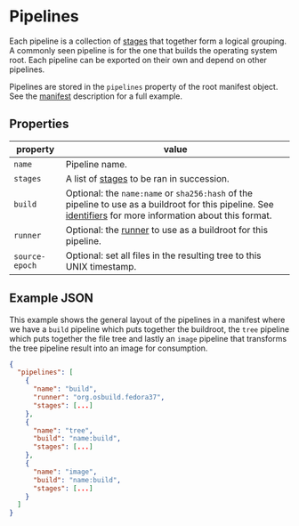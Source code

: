 # Pipelines

Each pipeline is a collection of [stages](./stages.md) that together form a logical grouping. A commonly seen pipeline is for the one that builds the operating system root. Each pipeline can be exported on their own and depend on other pipelines.

Pipelines are stored in the `pipelines` property of the root manifest object. See the [manifest](./manifests.md) description for a full example.

## Properties

| property  | value |
|-----------|-------|
| `name` | Pipeline name. |
| `stages` | A list of [stages](./stages.md) to be ran in succession. |
| `build` | Optional: the `name:name` or `sha256:hash` of the pipeline to use as a buildroot for this pipeline. See [identifiers](../terminology.md) for more information about this format. |
| `runner` | Optional: the [runner](./runners.md) to use as a buildroot for this pipeline. |
| `source-epoch` | Optional: set all files in the resulting tree to this UNIX timestamp. |



## Example JSON

This example shows the general layout of the pipelines in a manifest where we have a `build` pipeline which puts together the buildroot, the `tree` pipeline which puts together the file tree and lastly an `image` pipeline that transforms the tree pipeline result into an image for consumption.

```json
{
  "pipelines": [
    {
      "name": "build",
      "runner": "org.osbuild.fedora37",
      "stages": [...]
    },
    {
      "name": "tree",
      "build": "name:build",
      "stages": [...]
    },
    {
      "name": "image",
      "build": "name:build",
      "stages": [...]
    }
  ]
}
```


